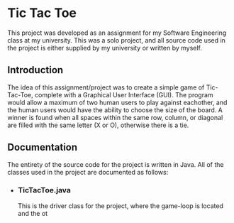 # Tic Tac Toe

This project was developed as an assignment for my Software Engineering class at my university. This was a solo project, and all source code used in the project is either supplied by my university or written by myself.

## Introduction
The idea of this assignment/project was to create a simple game of Tic-Tac-Toe, complete with a Graphical User Interface (GUI). The program would allow a maximum of two human users to play against eachother, and the human users would have the ability to choose the size of the board. A winner is found when all spaces within the same row, column, or diagonal are filled with the same letter (X or O), otherwise there is a tie.

## Documentation
The entirety of the source code for the project is written in Java. All of the classes used in the project are documented as follows:
  * ### __TicTacToe.java__
   		
     This is the driver class for the project, where the game-loop is located and the ot
